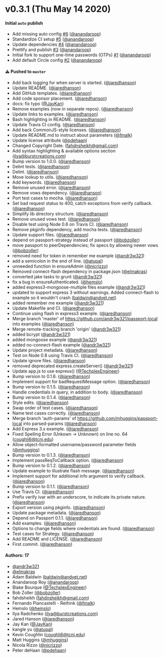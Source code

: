 # v0.3.1 (Thu May 14 2020)

#### Initial `auto` publish

- Add missing auto config [#6](https://github.com/artsy/passport-local-with-otp/pull/6) ([@anandaroop](https://github.com/anandaroop))
- Standardize CI setup [#5](https://github.com/artsy/passport-local-with-otp/pull/5) ([@anandaroop](https://github.com/anandaroop))
- Update dependencies [#4](https://github.com/artsy/passport-local-with-otp/pull/4) ([@anandaroop](https://github.com/anandaroop))
- Prettify and publish [#3](https://github.com/artsy/passport-local-with-otp/pull/3) ([@anandaroop](https://github.com/anandaroop))
- Initial fork to support one-time passwords (OTPs) [#1](https://github.com/artsy/passport-local-with-otp/pull/1) ([@anandaroop](https://github.com/anandaroop))
- Add default Circle config [#2](https://github.com/artsy/passport-local-with-otp/pull/2) ([@anandaroop](https://github.com/anandaroop))

#### ⚠️  Pushed to `master`

- Add back logging for when server is started. ([@jaredhanson](https://github.com/jaredhanson))
- Update README. ([@jaredhanson](https://github.com/jaredhanson))
- Add GitHub templates. ([@jaredhanson](https://github.com/jaredhanson))
- Add code sponsor placement. ([@jaredhanson](https://github.com/jaredhanson))
- docs: fix typo ([@JayKan](https://github.com/JayKan))
- Remove examples (now in separate repos). ([@jaredhanson](https://github.com/jaredhanson))
- Update links to examples. ([@jaredhanson](https://github.com/jaredhanson))
- Bash highlighting in README. ([@jaredhanson](https://github.com/jaredhanson))
- Update Travis CI config. ([@jaredhanson](https://github.com/jaredhanson))
- Add back CommonJS-style licenses. ([@jaredhanson](https://github.com/jaredhanson))
- Update README.md to instruct about parameters ([@fmalk](https://github.com/fmalk))
- Update license attribute ([@pdehaan](https://github.com/pdehaan))
- Changed Copyright Date. (fahdnsheikh@gmail.com)
- Add syntax highlighting & available options section (ilya@burstcreations.com)
- Bump version to 1.0.0. ([@jaredhanson](https://github.com/jaredhanson))
- Delint tests. ([@jaredhanson](https://github.com/jaredhanson))
- Delint. ([@jaredhanson](https://github.com/jaredhanson))
- Move lookup to utils. ([@jaredhanson](https://github.com/jaredhanson))
- Add keywords. ([@jaredhanson](https://github.com/jaredhanson))
- Remove unused error. ([@jaredhanson](https://github.com/jaredhanson))
- Remove vows dependency. ([@jaredhanson](https://github.com/jaredhanson))
- Port test cases to mocha. ([@jaredhanson](https://github.com/jaredhanson))
- Set bad request status to 400, catch exceptions from verify callback. ([@jaredhanson](https://github.com/jaredhanson))
- Simplify lib directory structure. ([@jaredhanson](https://github.com/jaredhanson))
- Remove unused vows test. ([@jaredhanson](https://github.com/jaredhanson))
- Disable test using Node 0.6 on Travis CI. ([@jaredhanson](https://github.com/jaredhanson))
- Remove pkginfo dependency, add mocha tests. ([@jaredhanson](https://github.com/jaredhanson))
- Update support files. ([@jaredhanson](https://github.com/jaredhanson))
- depend on passport-strategy instead of passport ([@bobzoller](https://github.com/bobzoller))
- move passport to peerDependencies; fix specs by allowing newer vows ([@bobzoller](https://github.com/bobzoller))
- removed need for token in remember me example ([@andr3w321](https://github.com/andr3w321))
- add a semicolon in the end of line. ([@atupal](https://github.com/atupal))
- unneeded function in ensureAdmin ([@nicrizzo](https://github.com/nicrizzo))
- Removed connect-flash dependency in package.json ([@elmakras](https://github.com/elmakras))
- converted jake tasks to grunt ([@andr3w321](https://github.com/andr3w321))
- fix a bug in ensureAuthenticated. ([@hemslo](https://github.com/hemslo))
- added express3-mongoose-multiple files example ([@andr3w321](https://github.com/andr3w321))
- updated to support express 3 without warnings. Added connect-flash to example so it wouldn't crash (baldwin@andyet.net)
- added remember me example ([@andr3w321](https://github.com/andr3w321))
- Update Makefile and CI. ([@jaredhanson](https://github.com/jaredhanson))
- Continue using flash in express3 example. ([@jaredhanson](https://github.com/jaredhanson))
- Merge branch 'master' of https://github.com/andr3w321/passport-local into examples ([@jaredhanson](https://github.com/jaredhanson))
- Merge remote-tracking branch 'origin' ([@andr3w321](https://github.com/andr3w321))
- added bcrypt ([@andr3w321](https://github.com/andr3w321))
- added mongoose example ([@andr3w321](https://github.com/andr3w321))
- added no-connect-flash example ([@andr3w321](https://github.com/andr3w321))
- Update project metadata. ([@jaredhanson](https://github.com/jaredhanson))
- Test on Node 0.8 using Travis CI. ([@jaredhanson](https://github.com/jaredhanson))
- Update ignore files. ([@jaredhanson](https://github.com/jaredhanson))
- removed deprecated express.createServer() ([@andr3w321](https://github.com/andr3w321))
- Update app.js to use express() ([@TechplexEngineer](https://github.com/TechplexEngineer))
- Bump version to 0.1.6. ([@jaredhanson](https://github.com/jaredhanson))
- Implement support for badRequestMessage option. ([@jaredhanson](https://github.com/jaredhanson))
- Bump version to 0.1.5. ([@jaredhanson](https://github.com/jaredhanson))
- Handle credentials in query, in addition to body. ([@jaredhanson](https://github.com/jaredhanson))
- Bump version to 0.1.4. ([@jaredhanson](https://github.com/jaredhanson))
- Style edits. ([@jaredhanson](https://github.com/jaredhanson))
- Swap order of test cases. ([@jaredhanson](https://github.com/jaredhanson))
- Name test cases correctly. ([@jaredhanson](https://github.com/jaredhanson))
- Merge branch 'auth-params' of https://github.com/mhuggins/passport-local into parsed-params ([@jaredhanson](https://github.com/jaredhanson))
- Add Express 3.x example. ([@jaredhanson](https://github.com/jaredhanson))
- Fixed Spelling Error (Unkown -> Unknown) on line no. 64 (coughli6@tcnj.edu)
- Allow object-formatted username/password parameter fields ([@mhuggins](https://github.com/mhuggins))
- Bump version to 0.1.3. ([@jaredhanson](https://github.com/jaredhanson))
- Implement passReqToCallback option. ([@jaredhanson](https://github.com/jaredhanson))
- Bump version to 0.1.2. ([@jaredhanson](https://github.com/jaredhanson))
- Update example to illustrate flash message. ([@jaredhanson](https://github.com/jaredhanson))
- Implement support for additional info argument to verify callback. ([@jaredhanson](https://github.com/jaredhanson))
- Bump version to 0.1.1. ([@jaredhanson](https://github.com/jaredhanson))
- Use Travis CI. ([@jaredhanson](https://github.com/jaredhanson))
- Prefix verify ivar with an underscore, to indicate its private nature. ([@jaredhanson](https://github.com/jaredhanson))
- Export version using pkginfo. ([@jaredhanson](https://github.com/jaredhanson))
- Update package metadata. ([@jaredhanson](https://github.com/jaredhanson))
- Depend on Passport 0.1.1. ([@jaredhanson](https://github.com/jaredhanson))
- Add examples. ([@jaredhanson](https://github.com/jaredhanson))
- Options to change fields where credentials are found. ([@jaredhanson](https://github.com/jaredhanson))
- Test cases for Strategy. ([@jaredhanson](https://github.com/jaredhanson))
- Add README and LICENSE. ([@jaredhanson](https://github.com/jaredhanson))
- First commit. ([@jaredhanson](https://github.com/jaredhanson))

#### Authors: 17

- [@andr3w321](https://github.com/andr3w321)
- [@elmakras](https://github.com/elmakras)
- Adam Baldwin (baldwin@andyet.net)
- Anandaroop Roy ([@anandaroop](https://github.com/anandaroop))
- Blake Bourque ([@TechplexEngineer](https://github.com/TechplexEngineer))
- Bob Zoller ([@bobzoller](https://github.com/bobzoller))
- fahdsheikh (fahdnsheikh@gmail.com)
- Fernando Piancastelli - Rethink ([@fmalk](https://github.com/fmalk))
- Hemslo ([@hemslo](https://github.com/hemslo))
- Ilya Radchenko (ilya@burstcreations.com)
- Jared Hanson ([@jaredhanson](https://github.com/jaredhanson))
- Jay Kan ([@JayKan](https://github.com/JayKan))
- kangle yu ([@atupal](https://github.com/atupal))
- Kevin Coughlin (coughli6@tcnj.edu)
- Matt Huggins ([@mhuggins](https://github.com/mhuggins))
- Nicola Rizzo ([@nicrizzo](https://github.com/nicrizzo))
- Peter deHaan ([@pdehaan](https://github.com/pdehaan))
